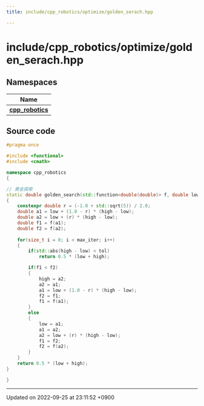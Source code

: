 ```yaml
---
title: include/cpp_robotics/optimize/golden_serach.hpp

---
```


# include/cpp_robotics/optimize/golden_serach.hpp



## Namespaces

| Name           |
| -------------- |
| **[cpp_robotics](/cpp_robotics_core/doxybook/Namespaces/namespacecpp__robotics/)**  |




## Source code

```cpp
#pragma once

#include <functional>
#include <cmath>

namespace cpp_robotics 
{

// 黄金探索
static double golden_search(std::function<double(double)> f, double low, double high, const double tol = 1e-6, const size_t max_iter = 100)
{
    constexpr double r = (-1.0 + std::sqrt(5)) / 2.0;
    double a1 = low + (1.0 - r) * (high - low);
    double a2 = low + (r) * (high - low);
    double f1 = f(a1);
    double f2 = f(a2);
    
    for(size_t i = 0; i < max_iter; i++)
    {
        if(std::abs(high - low) < tol)
            return 0.5 * (low + high);

        if(f1 < f2)
        {
            high = a2;
            a2 = a1;
            a1 = low + (1.0 - r) * (high - low);
            f2 = f1;
            f1 = f(a1);
        }
        else
        {
            low = a1;
            a1 = a2;
            a2 = low + (r) * (high - low);
            f1 = f2;
            f2 = f(a2);
        }
    }
    return 0.5 * (low + high);
}

}
```


-------------------------------

Updated on 2022-09-25 at 23:11:52 +0900
